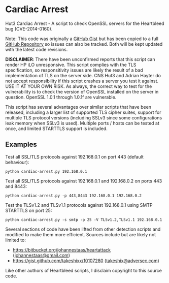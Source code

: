 Cardiac Arrest
==============

Hut3 Cardiac Arrest - A script to check OpenSSL servers for the Heartbleed bug (CVE-2014-0160).

Note: This code was originally a [GitHub Gist](https://gist.github.com/ah8r/10632982) but has been copied to a full [GitHub Repository](https://github.com/ah8r/cardiac-arrest) so issues can also be tracked. Both will be kept updated with the latest code revisions.

**DISCLAIMER**: There have been unconfirmed reports that this script can render HP iLO unresponsive. This script complies with the TLS specification, so responsitivity issues are likely the result of a bad implementation of TLS on the server side. CNS Hut3 and Adrian Hayter do not accept responsibility if this script crashes a server you test it against. USE IT AT YOUR OWN RISK. As always, the correct way to test for the vulnerability is to check the version of OpenSSL installed on the server in question. OpenSSL 1.0.1 through 1.0.1f are vulnerable.

This script has several advantages over similar scripts that have been released, including a larger list of supported TLS cipher suites, support for multiple TLS protocol versions (including SSLv3 since some configurations leak memory when SSLv3 is used). Multiple ports / hosts can be tested at once, and limited STARTTLS support is included.

Examples
--------
Test all SSL/TLS protocols against 192.168.0.1 on port 443 (default behaviour):

    python cardiac-arrest.py 192.168.0.1

Test all SSL/TLS protocols against 192.168.0.1 and 192.168.0.2 on ports 443 and 8443:

    python cardiac-arrest.py -p 443,8443 192.168.0.1 192.168.0.2

Test the TLSv1.2 and TLSv1.1 protocols against 192.168.0.1 using SMTP STARTTLS on port 25:

    python cardiac-arrest.py -s smtp -p 25 -V TLSv1.2,TLSv1.1 192.168.0.1

Several sections of code have been lifted from other detection scripts and modified to make them more efficient. Sources include but are likely not limited to:

* https://bitbucket.org/johannestaas/heartattack (johannestaas@gmail.com)
* https://gist.github.com/takeshixx/10107280 (takeshix@adversec.com)

Like other authors of Heartbleed scripts, I disclaim copyright to this source code.
